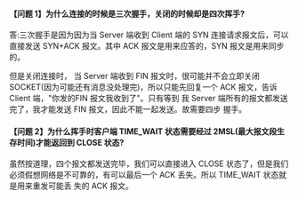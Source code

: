 #### 【问题 1】为什么连接的时候是三次握手，关闭的时候却是四次挥手?

答:三次握手是因为因为当 Server 端收到 Client 端的 SYN 连接请求报文后，可以直接发送 SYN+ACK 报文。其中 ACK 报文是用来应答的，SYN 报文是用来同步的。

但是关闭连接时， 当 Server 端收到 FIN 报文时，很可能并不会立即关闭 SOCKET(因为可能还有消息没处理完)，所以只能先回复一个 ACK 报文，告诉 Client 端，"你发的FIN 报文我收到了"。只有等到 我 Server 端所有的报文都发送完了，我才能发送 FIN 报文，因此不能一起发送。故需要四步 握手。

#### 【问题 2】为什么挥手时客户端 TIME_WAIT 状态需要经过 2MSL(最大报文段生存时间)才能返回到 CLOSE 状态?

虽然按道理，四个报文都发送完毕，我们可以直接进入 CLOSE 状态了，但是我们必须假想网络是不可靠的，有可以最后一个 ACK 丢失。所以 TIME_WAIT 状态就是用来重发可能丢 失的 ACK 报文。